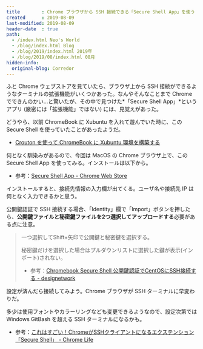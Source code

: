```yaml
---
title        : Chrome ブラウザから SSH 接続できる「Secure Shell App」を使う
created      : 2019-08-09
last-modified: 2019-08-09
header-date  : true
path:
  - /index.html Neo's World
  - /blog/index.html Blog
  - /blog/2019/index.html 2019年
  - /blog/2019/08/index.html 08月
hidden-info:
  original-blog: Corredor
---
```


ふと Chrome ウェブストアを見ていたら、ブラウザ上から SSH 接続ができるようなターミナルの拡張機能がいくつかあった。なんやそんなことまで Chrome でできんのかい…と驚いたが、その中で見つけた*「Secure Shell App」*というアプリ (厳密には「拡張機能」ではない) には、見覚えがあった。

どうやら、以前 ChromeBook に Xubuntu を入れて遊んでいた時に、この Secure Shell を使っていたことがあったようだ。

- [Crouton を使って ChromeBook に Xubuntu 環境を構築する](/blog/2017/01/08-02.html)

何となく馴染みがあるので、今回は MacOS の Chrome ブラウザ上で、この Secure Shell App を使ってみる。インストールは以下から。

- 参考：[Secure Shell App - Chrome Web Store](https://chrome.google.com/webstore/detail/secure-shell-app/pnhechapfaindjhompbnflcldabbghjo)

インストールすると、接続先情報の入力欄が出てくる。ユーザ名や接続先 IP は何となく入力できるかと思う。

公開鍵認証で SSH 接続する場合、「Identity」欄で「Import」ボタンを押したら、**公開鍵ファイルと秘密鍵ファイルを2つ選択してアップロードする**必要がある点に注意。

> 一つ選択してShift+矢印で公開鍵と秘密鍵を選択する。
> 
> 秘密鍵だけを選択した場合はプルダウンリストに選択した鍵が表示(インポート)されない。
> 
> - 参考：[Chromebook Secure Shell 公開鍵認証でCentOSにSSH接続する - designetwork](https://designetwork.daichi703n.com/entry/2017/02/02/public-ssh-on-chromebook)

設定が済んだら接続してみよう。Chrome ブラウザが SSH ターミナルに早変わりだ。

多少は使用フォントやカラーリングなども変更できるようなので、設定次第では Windows GitBash を超える SSH ターミナルになるかも。

- 参考：[これはすごい！ChromeがSSHクライアントになるエクステンション「Secure Shell」 - Chrome Life](http://www.chrome-life.com/chrome/5103/)
